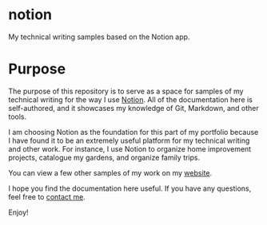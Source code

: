 # notion
My technical writing samples based on the Notion app.

# Purpose
The purpose of this repository is to serve as a space for samples of my technical writing for the way I use [Notion](https://www.notion.so/). All of the documentation here is self-authored, and it showcases my knowledge of Git, Markdown, and other tools. 

I am choosing Notion as the foundation for this part of my portfolio because I have found it to be an extremely useful platform for my technical writing and other work. For instance, I use Notion to organize home improvement projects, catalogue my gardens, and organize family trips. 

You can view a few other samples of my work on my [website](https://vcwade.com/tech/). 

I hope you find the documentation here useful. If you have any questions, feel free to [contact me](https://github.com/valwade275#%EF%B8%8F-lets-connect). 

Enjoy! 
